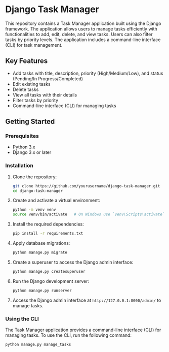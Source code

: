 # Django Task Manager

This repository contains a Task Manager application built using the Django framework. The application allows users to manage tasks efficiently with functionalities to add, edit, delete, and view tasks. Users can also filter tasks by priority levels. The application includes a command-line interface (CLI) for task management.

## Key Features

- Add tasks with title, description, priority (High/Medium/Low), and status (Pending/In Progress/Completed)
- Edit existing tasks
- Delete tasks
- View all tasks with their details
- Filter tasks by priority
- Command-line interface (CLI) for managing tasks

## Getting Started

### Prerequisites

- Python 3.x
- Django 3.x or later

### Installation

1. Clone the repository:
    ```sh
    git clone https://github.com/yourusername/django-task-manager.git
    cd django-task-manager
    ```

2. Create and activate a virtual environment:
    ```sh
    python -m venv venv
    source venv/bin/activate   # On Windows use `venv\Scripts\activate`
    ```

3. Install the required dependencies:
    ```sh
    pip install -r requirements.txt
    ```

4. Apply database migrations:
    ```sh
    python manage.py migrate
    ```

5. Create a superuser to access the Django admin interface:
    ```sh
    python manage.py createsuperuser
    ```

6. Run the Django development server:
    ```sh
    python manage.py runserver
    ```

7. Access the Django admin interface at `http://127.0.0.1:8000/admin/` to manage tasks.

### Using the CLI

The Task Manager application provides a command-line interface (CLI) for managing tasks. To use the CLI, run the following command:

```sh
python manage.py manage_tasks
